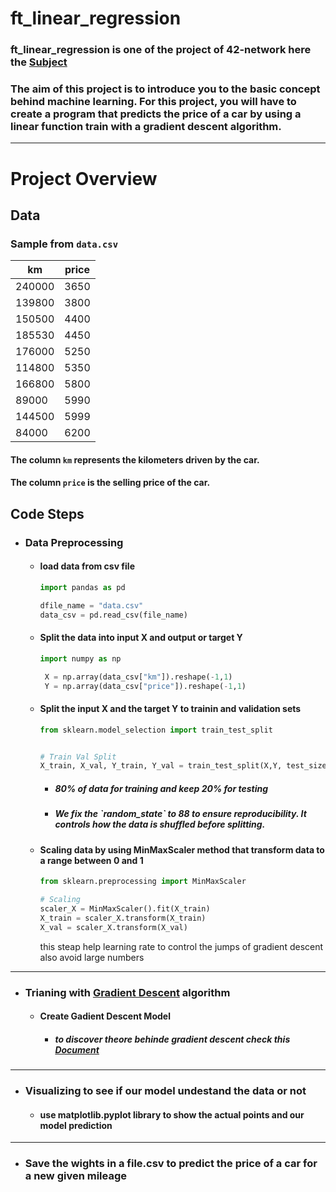 <h1>ft_linear_regression</h1>

<h3>ft_linear_regression is one of the project of 42-network here the <a href='https://cdn.intra.42.fr/pdf/pdf/102546/en.subject.pdf'>Subject</a></h3>

<h3>The aim of this project is to introduce you to the basic concept behind machine learning.
For this project, you will have to create a program that predicts the price of a car by
using a linear function train with a gradient descent algorithm.</h3>

---

<h1>Project Overview</h1>

<h2>Data</h2>

### Sample from `data.csv`

| km     | price |
|--------|-------|
| 240000 | 3650  |
| 139800 | 3800  |
| 150500 | 4400  |
| 185530 | 4450  |
| 176000 | 5250  |
| 114800 | 5350  |
| 166800 | 5800  |
| 89000  | 5990  |
| 144500 | 5999  |
| 84000  | 6200  |

#### The column `km` represents the kilometers driven by the car.  
#### The column `price` is the selling price of the car.


<h2>Code Steps</h2>

- ### Data Preprocessing

  - #### load data from csv file
    ```python
    import pandas as pd

    dfile_name = "data.csv"
    data_csv = pd.read_csv(file_name)
    ```
  - #### Split the data into input X and output or target Y
    ```python
    import numpy as np

     X = np.array(data_csv["km"]).reshape(-1,1)
     Y = np.array(data_csv["price"]).reshape(-1,1)
    ```
  - #### Split the input X and the target Y to trainin and validation sets
    ```python
    from sklearn.model_selection import train_test_split


    # Train Val Split
    X_train, X_val, Y_train, Y_val = train_test_split(X,Y, test_size=0.2, random_state=88)

    ```
    - <h5>80% of data for training and keep 20% for testing</h5>
    - <h5>We fix the `random_state` to 88 to ensure reproducibility. It controls how the data is shuffled before splitting.</h5>


  - #### Scaling data by using MinMaxScaler method that transform data to a range between 0 and 1
    ```python
    from sklearn.preprocessing import MinMaxScaler
    
    # Scaling
    scaler_X = MinMaxScaler().fit(X_train)
    X_train = scaler_X.transform(X_train)
    X_val = scaler_X.transform(X_val)
    ```
    this steap help learning rate to control the jumps of gradient descent also avoid large numbers

---

- ### Trianing with <a href=''>Gradient Descent</a> algorithm</h4>
  - #### Create Gadient Descent Model
    - ##### to discover theore behinde gradient descent check this [Document](../README.md)
---
- ### Visualizing to see if our model undestand the data or not</h4>

  - #### use matplotlib.pyplot library to show the actual points and our model prediction</h5>


---
- ### Save the wights in a file.csv to predict the price of a car for a new given mileage</h4>

